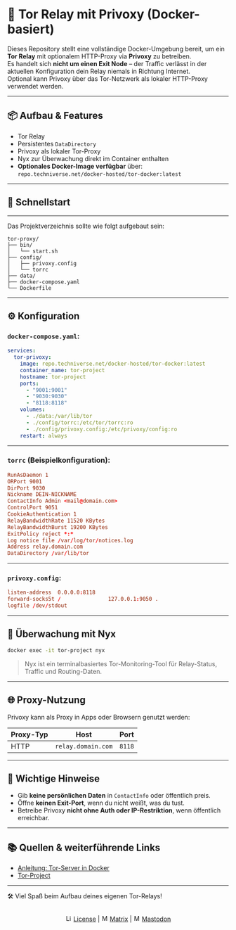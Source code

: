 # 🧅 Tor Relay mit Privoxy (Docker-basiert)

Dieses Repository stellt eine vollständige Docker-Umgebung bereit, um ein **Tor Relay** mit optionalem HTTP-Proxy via **Privoxy** zu betreiben.  
Es handelt sich **nicht um einen Exit Node** – der Traffic verlässt in der aktuellen Konfiguration dein Relay niemals in Richtung Internet.  
Optional kann Privoxy über das Tor-Netzwerk als lokaler HTTP-Proxy verwendet werden.

---

## 📦 Aufbau & Features

- Tor Relay
- Persistentes `DataDirectory`
- Privoxy als lokaler Tor-Proxy
- Nyx zur Überwachung direkt im Container enthalten
- **Optionales Docker-Image verfügbar** über:  
  `repo.techniverse.net/docker-hosted/tor-docker:latest`

---

## 🚀 Schnellstart

---

Das Projektverzeichnis sollte wie folgt aufgebaut sein:

```
tor-proxy/
├── bin/
│   └── start.sh
├── config/
│   ├── privoxy.config
│   └── torrc
├── data/
├── docker-compose.yaml
└── Dockerfile
```

---

## ⚙️ Konfiguration

### `docker-compose.yaml`:

```yaml
services:
  tor-privoxy:
    image: repo.techniverse.net/docker-hosted/tor-docker:latest
    container_name: tor-project
    hostname: tor-project
    ports:
      - "9001:9001"
      - "9030:9030"
      - "8118:8118"
    volumes:
      - ./data:/var/lib/tor
      - ./config/torrc:/etc/tor/torrc:ro
      - ./config/privoxy.config:/etc/privoxy/config:ro
    restart: always
```

---

### `torrc` (Beispielkonfiguration):

```conf
RunAsDaemon 1
ORPort 9001
DirPort 9030
Nickname DEIN-NICKNAME
ContactInfo Admin <mail@domain.com>
ControlPort 9051
CookieAuthentication 1
RelayBandwidthRate 11520 KBytes
RelayBandwidthBurst 19200 KBytes
ExitPolicy reject *:*
Log notice file /var/log/tor/notices.log
Address relay.domain.com
DataDirectory /var/lib/tor
```

---

### `privoxy.config`:

```conf
listen-address  0.0.0.0:8118
forward-socks5t /               127.0.0.1:9050 .
logfile /dev/stdout
```

---

## 🧪 Überwachung mit Nyx

```bash
docker exec -it tor-project nyx
```

> Nyx ist ein terminalbasiertes Tor-Monitoring-Tool für Relay-Status, Traffic und Routing-Daten.

---

## 🌐 Proxy-Nutzung

Privoxy kann als Proxy in Apps oder Browsern genutzt werden:

| Proxy-Typ | Host                         | Port   |
|-----------|------------------------------|--------|
| HTTP      | `relay.domain.com`           | `8118` |

---

## 🔐 Wichtige Hinweise

- Gib **keine persönlichen Daten** in `ContactInfo` oder öffentlich preis.
- Öffne **keinen Exit-Port**, wenn du nicht weißt, was du tust.
- Betreibe Privoxy **nicht ohne Auth oder IP-Restriktion**, wenn öffentlich erreichbar.

---

## 📚 Quellen & weiterführende Links

- [Anleitung: Tor-Server in Docker](https://it-service-commander.de/tutorials/docker/tor-server-in-docker-container-auf-dem-vps-installieren/)
- [Tor-Project](https://git.techniverse.net/scriptos/torproject)

---

🛠 Viel Spaß beim Aufbau deines eigenen Tor-Relays!




<p align="center">
  <img src="https://assets.techniverse.net/f1/git/graphics/gray0-catonline.svg" alt="">
</p>

<p align="center">
<img src="https://assets.techniverse.net/f1/logos/small/license.png" alt="License" width="15" height="15"> <a href="./torproject-docker/src/branch/main/LICENSE">License</a> | <img src="https://assets.techniverse.net/f1/logos/small/matrix2.svg" alt="Matrix" width="15" height="15"> <a href="https://matrix.to/#/#community:techniverse.net">Matrix</a> | <img src="https://assets.techniverse.net/f1/logos/small/mastodon2.svg" alt="Matrix" width="15" height="15"> <a href="https://social.techniverse.net/@donnerwolke">Mastodon</a>
</p>